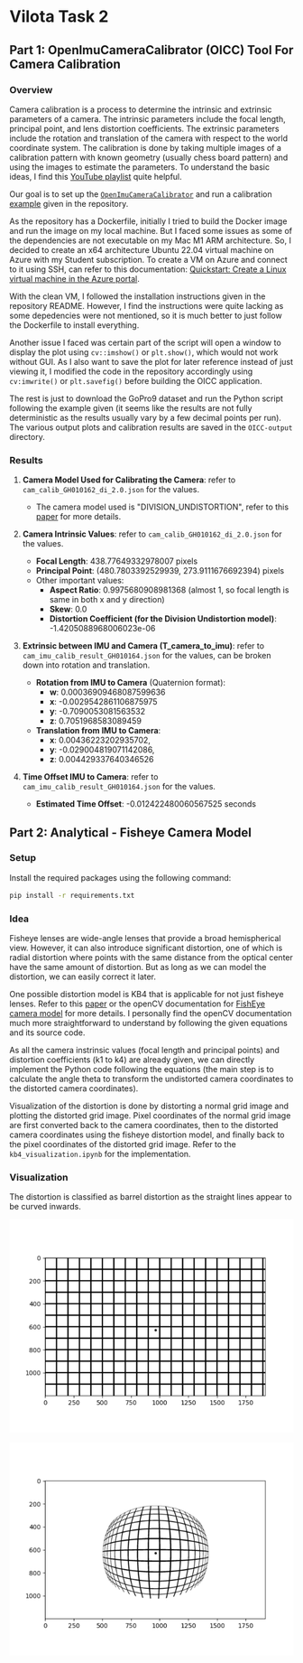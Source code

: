 # Vilota Task 2

## Part 1: OpenImuCameraCalibrator (OICC) Tool For Camera Calibration

### Overview

Camera calibration is a process to determine the intrinsic and extrinsic parameters of a camera. The intrinsic parameters include the focal length, principal point, and lens distortion coefficients. The extrinsic parameters include the rotation and translation of the camera with respect to the world coordinate system. The calibration is done by taking multiple images of a calibration pattern with known geometry (usually chess board pattern) and using the images to estimate the parameters. To understand the basic ideas, I find this [YouTube playlist](https://www.youtube.com/playlist?list=PL2zRqk16wsdoCCLpou-dGo7QQNks1Ppzo) quite helpful.

Our goal is to set up the [`OpenImuCameraCalibrator`](https://github.com/urbste/OpenImuCameraCalibrator/tree/master) and run a calibration [example](https://github.com/urbste/OpenImuCameraCalibrator/blob/master/docs/gopro_calibration.md) given in the repository.

As the repository has a Dockerfile, initially I tried to build the Docker image and run the image on my local machine. But I faced some issues as some of the dependencies are not executable on my Mac M1 ARM architecture. So, I decided to create an x64 architecture Ubuntu 22.04 virtual machine on Azure with my Student subscription. To create a VM on Azure and connect to it using SSH, can refer to this documentation: [Quickstart: Create a Linux virtual machine in the Azure portal](https://learn.microsoft.com/en-us/azure/virtual-machines/linux/quick-create-portal?tabs=ubuntu).

With the clean VM, I followed the installation instructions given in the repository README. However, I find the instructions were quite lacking as some depedencies were not mentioned, so it is much better to just follow the Dockerfile to install everything.

Another issue I faced was certain part of the script will open a window to display the plot using `cv::imshow()` or `plt.show()`, which would not work without GUI. As I also want to save the plot for later reference instead of just viewing it, I modified the code in the repository accordingly using `cv:imwrite()` or `plt.savefig()` before building the OICC application.

The rest is just to download the GoPro9 dataset and run the Python script following the example given (it seems like the results are not fully deterministic as the results usually vary by a few decimal points per run). The various output plots and calibration results are saved in the `OICC-output` directory.

### Results

1. **Camera Model Used for Calibrating the Camera**: refer to `cam_calib_GH010162_di_2.0.json` for the values.

   - The camera model used is "DIVISION_UNDISTORTION", refer to this [paper](https://publikationen.bibliothek.kit.edu/1000140748) for more details.

2. **Camera Intrinsic Values**: refer to `cam_calib_GH010162_di_2.0.json` for the values.

   - **Focal Length**: 438.77649332978007 pixels
   - **Principal Point**: (480.7803392529939, 273.9111676692394) pixels
   - Other important values:
     - **Aspect Ratio**: 0.9975680908981368 (almost 1, so focal length is same in both x and y direction)
     - **Skew**: 0.0
     - **Distortion Coefficient (for the Division Undistortion model)**: -1.4205088968006023e-06

3. **Extrinsic between IMU and Camera (T_camera_to_imu)**: refer to `cam_imu_calib_result_GH010164.json` for the values, can be broken down into rotation and translation.

   - **Rotation from IMU to Camera** (Quaternion format):
     - **w**: 0.00036909468087599636
     - **x**: -0.0029542861106875975
     - **y**: -0.7090053081563532
     - **z**: 0.7051968583089459
   - **Translation from IMU to Camera**:
     - **x**: 0.00436223202935702,
     - **y**: -0.029004819071142086,
     - **z**: 0.004429337640346526

4. **Time Offset IMU to Camera**: refer to `cam_imu_calib_result_GH010164.json` for the values.

   - **Estimated Time Offset**: -0.012422480060567525 seconds

## Part 2: Analytical - Fisheye Camera Model

### Setup

Install the required packages using the following command:

```bash
pip install -r requirements.txt
```

### Idea

Fisheye lenses are wide-angle lenses that provide a broad hemispherical view. However, it can also introduce significant distortion, one of which is radial distortion where points with the same distance from the optical center have the same amount of distortion. But as long as we can model the distortion, we can easily correct it later.

One possible distortion model is KB4 that is applicable for not just fisheye lenses. Refer to this [paper](https://users.aalto.fi/~kannalj1/calibration/Kannala_Brandt_calibration.pdf) or the openCV documentation for [FishEye camera model](https://docs.opencv.org/4.x/db/d58/group__calib3d__fisheye.html) for more details. I personally find the openCV documentation much more straightforward to understand by following the given equations and its source code.

As all the camera instrinsic values (focal length and principal points) and distortion coefficients (k1 to k4) are already given, we can directly implement the Python code following the equations (the main step is to calculate the angle theta to transform the undistorted camera coordinates to the distorted camera coordinates).

Visualization of the distortion is done by distorting a normal grid image and plotting the distorted grid image. Pixel coordinates of the normal grid image are first converted back to the camera coordinates, then to the distorted camera coordinates using the fisheye distortion model, and finally back to the pixel coordinates of the distorted grid image. Refer to the `kb4_visualization.ipynb` for the implementation.

### Visualization

The distortion is classified as barrel distortion as the straight lines appear to be curved inwards.

![Undistorted Grid Image](./undistorted_grid_image.png)

![Distorted Grid Image](./distorted_grid_image.png)
